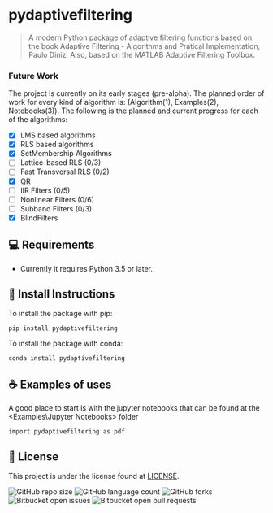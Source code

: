 # pydaptivefiltering



<!---<img src="exemplo-image.png" alt="exemplo imagem">--->

> A modern Python package of adaptive filtering functions based on the book Adaptive Filtering - Algorithms and Pratical Implementation, Paulo Diniz. Also, based on the MATLAB Adaptive Filtering Toolbox.  

### Future Work

The project is currently on its early stages (pre-alpha). The planned order of work for every kind of algorithm is: (Algorithm(1), Examples(2), Notebooks(3)). The following is the planned and current progress for each of the algorithms:

- [x] LMS based algorithms
- [x] RLS based algorithms
- [x] SetMembership Algorithms
- [ ] Lattice-based RLS (0/3)
- [ ] Fast Transversal RLS (0/2)
- [x] QR
- [ ] IIR Filters (0/5)
- [ ] Nonlinear Filters (0/6)
- [ ] Subband Filters (0/3)
- [x] BlindFilters

## 💻 Requirements

* Currently it requires Python 3.5 or later. 

## 🚀 Install Instructions

To install the package with pip:
```
pip install pydaptivefiltering
```
To install the package with conda:
```
conda install pydaptivefiltering
```

## ☕ Examples of uses

A good place to start is with the jupyter notebooks that can be found at the <Examples\Jupyter Notebooks\> folder
```
import pydaptivefiltering as pdf
```

## 📝 License

This project is under the license found at [LICENSE](LICENSE.md).


![GitHub repo size](https://img.shields.io/github/repo-size/BruninLima/PydaptiveFiltering?style=for-the-badge)
![GitHub language count](https://img.shields.io/github/languages/count/BruninLima/PydaptiveFiltering?style=for-the-badge)
![GitHub forks](https://img.shields.io/github/forks/BruninLima/PydaptiveFiltering?style=for-the-badge)
![Bitbucket open issues](https://img.shields.io/bitbucket/issues/BruninLima/PydaptiveFiltering?style=for-the-badge)
![Bitbucket open pull requests](https://img.shields.io/bitbucket/pr-raw/BruninLima/PydaptiveFiltering?style=for-the-badge)
